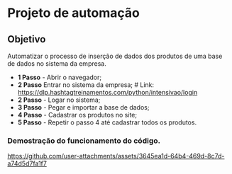 # Projeto de automação

## Objetivo
Automatizar o processo de inserção de dados dos produtos de uma base de dados no sistema da empresa.

- **1 Passo** - Abrir o navegador;
- **2 Passo**  Entrar no sistema da empresa; # Link: https://dlp.hashtagtreinamentos.com/python/intensivao/login
- **2 Passo** - Logar no sistema; 
- **3 Passo** - Pegar e importar a base de dados;
- **4 Passo** - Cadastrar os produtos no site;
- **5 Passo** - Repetir o passo 4 até cadastrar todos os produtos.


### Demostração do funcionamento do código.

https://github.com/user-attachments/assets/3645ea1d-64b4-469d-8c7d-a74d5d7fa1f7

